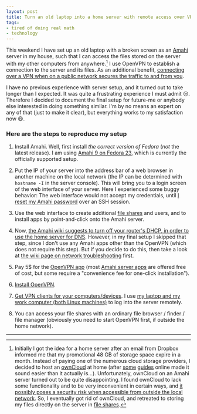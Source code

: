 ```yaml
---
layout: post
title: Turn an old laptop into a home server with remote access over VPN 
tags:
- tired of doing real math
- technology
---
```


This weekend I have set up an old laptop with a broken screen as an [Amahi](https://www.amahi.org/) server in my house, such that I can access the files stored on the server with my other computers from anywhere.[^1] I use OpenVPN to establish a connection to the server and its files. As an additional benefit, [connecting over a VPN when on a public network secures the traffic to and from you](https://www.expressvpn.com/internet-privacy/guides/vpn-security-work/).

I have no previous experience with server setup, and it turned out to take longer than I expected. It was quite a frustrating experience I must admit :unamused:. Therefore I decided to document the final setup for future-me or anybody else interested in doing something similar. I'm by no means an expert on any of that (just to make it clear), but everything works to my satisfaction now :satisfied:.

### Here are the steps to reproduce my setup


1. Install Amahi. Well, first install *the correct version of Fedora* (_not_ the latest release). I am using [Amahi 9 on Fedora 23](https://wiki.amahi.org/index.php/Amahi_9_Install), which is currently the officially supported setup.

2. Put the IP of your server into the address bar of a web browser in another machine on the local network (the IP can be determined with `hostname -I` in the server console). This will bring you to a login screen of the web interface of your server.
Here I experienced some buggy behavior: The web interface would not accept my credentials, until [I reset my Amahi password](https://wiki.amahi.org/index.php/Reset_Amahi_Password) over an SSH session.

3. Use the web interface to create additional [file shares](https://wiki.amahi.org/index.php/Storage_and_file_sharing#Step_2:_Create_Shares) and users, and to install apps by point-and-click onto the Amahi server.

3. Now, [the Amahi wiki suggests to turn off your router's DHCP, in order to use the home server for DNS](https://wiki.amahi.org/index.php/Transition_to_Amahi). However, in my final setup I skipped that step, since I don't use any Amahi apps other than the OpenVPN (which does not require this step). But if you decide to do this, then take a look at [the wiki page on network troubleshooting](https://wiki.amahi.org/index.php/Network_troubleshooting) first.

4. Pay 5$ for the [OpenVPN app](https://www.amahi.org/apps/openvpn) (most [Amahi server apps](https://www.amahi.org/apps) are offered free of cost, but some require a "convenience fee for one-click installation"). 

4. [Install OpenVPN](https://wiki.amahi.org/index.php/OpenVPN). 

5. [Get VPN clients for your computers/devices](https://wiki.amahi.org/index.php/OpenVPN_clients). I use [my laptop and my work computer (both Linux machines)](https://wiki.amahi.org/index.php/VPNLinux) to log into the server remotely.

6. You can access your file shares with an ordinary file browser / finder / file manager (obviously you need to start OpenVPN first, if outside the home network).

---------------------

   [^1]: Initially I got the idea for a home server after an email from Dropbox informed me that my promotional 48 GB of storage space expire in a month. Instead of paying one of the numerous cloud storage providers, I decided to host an [ownCloud](https://owncloud.com/) at home (after [some](http://lifehacker.com/5993596/how-to-set-up-your-own-private-cloud-storage-service-in-five-minutes-with-owncloud) [guides](http://lifehacker.com/turn-an-old-pc-into-a-nas-vpn-media-streamer-and-mor-1516484110) online made it sound easier than it actually is...). Unfortunately, ownCloud on an Amahi server turned out to be quite disappointing. I found ownCloud to lack some functionality and to be very inconvenient in certain ways, and [it possibly poses a security risk when accessible from outside the local network](https://forums.amahi.org/viewtopic.php?t=4956). So, I eventually got rid of ownCloud, and retreated to storing my files directly on the server in [file shares](https://wiki.amahi.org/index.php/Storage_and_file_sharing#Step_2:_Create_Shares).
